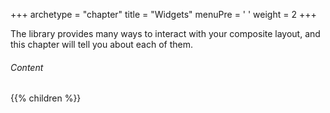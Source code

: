 +++
archetype = "chapter"
title = "Widgets"
menuPre = '<i class="icon-widgets"></i> '
weight = 2
+++

The library provides many ways to interact with your composite layout, and this chapter will tell you about each of them.

<!--more-->

###### Content

{{% children %}}
